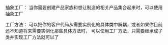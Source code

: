 抽象工厂： 当你需要创建产品家族和想让制造的相关产品集合起来时，可以使用抽象工厂

工厂方法： 可以把你的客户代码从需要实例化的具体类中解耦，或者如果你目前还不知道将来需要实例化那些具体方法时，
         可以使用工厂方法，只需要继承成子类并实现工厂方法就可以了